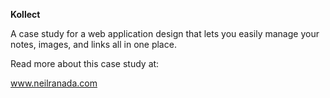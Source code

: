 **Kollect**

A case study for a web application design that lets you easily manage your notes, images, and links all in one place.

Read more about this case study at:

www.neilranada.com